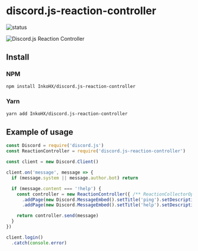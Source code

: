 # discord.js-reaction-controller

![status](https://img.shields.io/badge/STATUS-WIP-red)

![Discord.js Reaction Controller](https://i.imgur.com/JOJJZF6.gif)

## Install

### NPM

```bash
npm install InkoHX/discord.js-reaction-controller
```

### Yarn

```bash
yarn add InkoHX/discord.js-reaction-controller
```

## Example of usage

```js
const Discord = require('discord.js')
const ReactionController = require('discord.js-reaction-controller')

const client = new Discord.Client()

client.on('message', message => {
  if (message.system || message.author.bot) return

  if (message.content === '!help') {
    const controller = new ReactionController({ /** ReactionCollectorOptions */ })
      .addPage(new Discord.MessageEmbed().setTitle('ping').setDescription('pong'))
      .addPage(new Discord.MessageEmbed().setTitle('help').setDescription('command list'))

    return controller.send(message)
  }
})

client.login()
  .catch(console.error)
```
